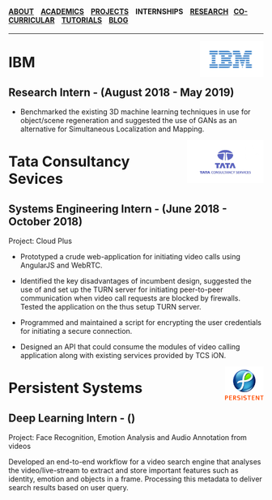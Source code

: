 #### [ABOUT](./index.md) &ensp; [ACADEMICS](./academics.md) &ensp; [PROJECTS](./projects.md) &ensp; INTERNSHIPS &ensp; [RESEARCH](./research.md) &ensp;[CO-CURRICULAR](./extraCurricular.md) &ensp; [TUTORIALS](./tutorials.md) &ensp; [BLOG](./blogs.md)

------- 

<img height = "25%" width = "25%" src="./images/ibmlogo.png" align = "right"/>

# IBM

## Research Intern - (August 2018 - May 2019)

- Benchmarked the existing 3D machine learning techniques in use for object/scene regeneration and suggested the use of GANs as an alternative for Simultaneous Localization and Mapping.

<img height = "30%" width = "30%" src ="./images/tcslogo.jpg" align = "right"/>

# Tata Consultancy Sevices

## Systems Engineering Intern - (June 2018 - October 2018)

Project: Cloud Plus

- Prototyped a crude web-application for initiating video calls using AngularJS and WebRTC.

- Identified the key disadvantages of incumbent design, suggested the use of and set up the TURN server for initiating peer-to-peer communication when video call requests are blocked by firewalls. Tested the application on the thus setup TURN server.

- Programmed and maintained a script for encrypting the user credentials for initiating a secure connection.

- Designed an API that could consume the modules of video calling application along with existing services provided by TCS iON.

<img height = "15%" width = "15%" src ="./images/persistentlogo.jpg" align = "right"/>

# Persistent Systems 

## Deep Learning Intern - ()

Project: Face Recognition, Emotion Analysis and Audio Annotation from videos

Developed an end-to-end workflow for a video search engine that analyses the video/live-stream to extract and store important features such as identity, emotion and objects in a frame. Processing this metadata to deliver search results based on user query.
